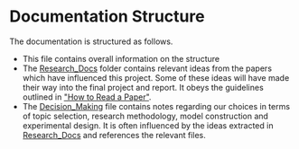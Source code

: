 # Documentation Structure
The documentation is structured as follows.
- This file contains overall information on the structure
- The [Research_Docs](Research_Docs/) folder contains relevant ideas from the papers which have influenced this project. Some of these ideas will have made their way into the final project and report. It obeys the guidelines outlined in ["How to Read a Paper"](https://dl.acm.org/doi/pdf/10.1145/1273445.1273458).
- The [Decision_Making](Decision_Making.md) file contains notes regarding our choices in terms of topic selection, research methodology, model construction and experimental design. It is often influenced by the ideas extracted in [Research_Docs](Research_Docs/) and references the relevant files.


